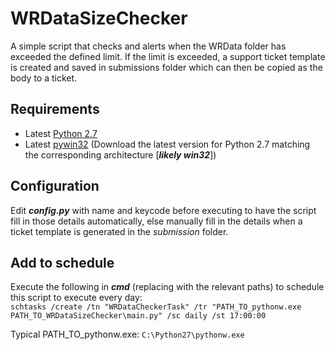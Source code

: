 # WRDataSizeChecker
A simple script that checks and alerts when the WRData folder has exceeded the defined limit. If the limit is exceeded, a support ticket template is created and saved in submissions folder which can then be copied as the body to a ticket.

## Requirements
  - Latest [Python 2.7](https://www.python.org/downloads/)
  - Latest [pywin32](https://sourceforge.net/projects/pywin32/files/pywin32/) (Download the latest version for Python 2.7 matching the corresponding architecture [***likely win32***])

## Configuration
Edit ***config.py*** with name and keycode before executing to have the script fill in those details automatically, else manually fill in the details when a ticket template is generated in the *submission* folder.
  
## Add to schedule
Execute the following in ***cmd*** (replacing with the relevant paths) to schedule this script to execute every day:<br>
```schtasks /create /tn "WRDataCheckerTask" /tr "PATH_TO_pythonw.exe PATH_TO_WRDataSizeChecker\main.py" /sc daily /st 17:00:00```

Typical PATH_TO_pythonw.exe: ```C:\Python27\pythonw.exe```<br>
 
